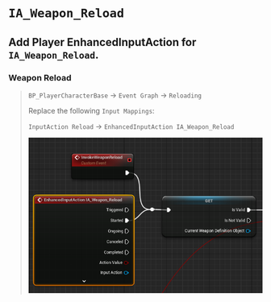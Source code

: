 # `IA_Weapon_Reload`

## Add Player EnhancedInputAction for `IA_Weapon_Reload`.

### Weapon Reload

>`BP_PlayerCharacterBase` -> `Event Graph` -> `Reloading`
>
>Replace the following `Input Mappings`:
>
>`InputAction Reload` -> `EnhancedInputAction IA_Weapon_Reload`
>
>![image](./../../Images/EnhancedInput_WeaponReloadInputs_01.png)